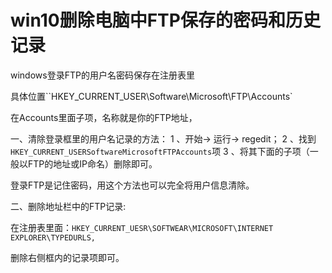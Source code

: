 # win10删除电脑中FTP保存的密码和历史记录

windows登录FTP的用户名密码保存在注册表里

具体位置``HKEY_CURRENT_USER\Software\Microsoft\FTP\Accounts`

在Accounts里面子项，名称就是你的FTP地址，

一、清除登录框里的用户名记录的方法：
    1 、开始-> 运行-> regedit；
    2 、找到`HKEY_CURRENT_USERSoftwareMicrosoftFTPAccounts`项
    3 、将其下面的子项（一般以FTP的地址或IP命名）删除即可。

登录FTP是记住密码，用这个方法也可以完全将用户信息清除。

二、删除地址栏中的FTP记录:

在注册表里面：`HKEY_CURRENT_UESR\SOFTWEAR\MICROSOFT\INTERNET EXPLORER\TYPEDURLS,`

删除右侧框内的记录项即可。